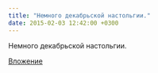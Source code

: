 ```yaml
---
title: "Немного декабрьской настольгии."
date: 2015-02-03 12:42:00 +0300
---
```


Немного декабрьской настольгии.

[Вложение](https://vk.com/photo41076938_353642186)

